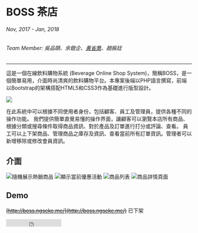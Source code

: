 # BOSS 茶店
###### Nov, 2017 - Jan, 2018
###### Team Member: 吳品頤、余鎧企、<a href='/about'>黃省喬</a>、趙振廷
---

這是一個在線飲料購物系統 (Beverage Online Shop System)，簡稱BOSS，是一個簡單易用，介面時尚清爽的飲料購物平台。本專案後端以PHP語言撰寫，前端以Bootstrap的架構搭配HTML5和CSS3作為基礎進行版型設計。

![](~@/assets/img/article/boss/boss1.png)

在此系統中可以根據不同使用者身份，包括顧客、員工及管理員，提供各種不同的操作功能。
我們提供簡單直覺易懂的操作界面，讓顧客可以瀏覽本店所有商品、根據分類或搜尋條件取得商品資訊、對於產品及訂單進行打分或評論、查看。
員工可以上下架商品、管理商品之庫存及資訊、查看當前所有訂單資訊。管理者可以新增移除或修改會員資訊。

## 介面
![隨機展示熱銷商品](~@/assets/img/article/boss/boss2.png)
![顯示當前優惠活動](~@/assets/img/article/boss/boss3.png)
![商品列表](~@/assets/img/article/boss/boss4.png)
![商品詳情頁面](~@/assets/img/article/boss/boss5.png)

## Demo

~~[http://boss.ngseke.me/](http://boss.ngseke.me/)~~ 已下架

<iframe src="https://ghbtns.com/github-btn.html?user=ngseke&repo=boss&type=star&count=false" frameborder="0" scrolling="0" width="150" height="20"></iframe>

